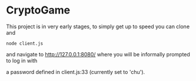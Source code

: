 # CryptoGame

This project is in very early stages, to simply get up to speed you can clone and 

``` node client.js ```

and navigate to http://127.0.0.1:8080/ where you will be informally prompted to log in with

a password defined in client.js:33 (currently set to 'chu').